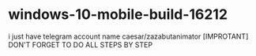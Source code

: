 # windows-10-mobile-build-16212
i just have telegram account name caesar/zazabutanimator [IMPROTANT] DON'T FORGET TO DO ALL STEPS BY STEP
